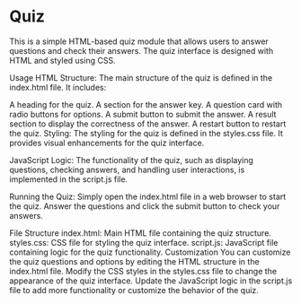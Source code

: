 # Quiz
This is a simple HTML-based quiz module that allows users to answer questions and check their answers. The quiz interface is designed with HTML and styled using CSS.

Usage
HTML Structure: The main structure of the quiz is defined in the index.html file. It includes:

A heading for the quiz.
A section for the answer key.
A question card with radio buttons for options.
A submit button to submit the answer.
A result section to display the correctness of the answer.
A restart button to restart the quiz.
Styling: The styling for the quiz is defined in the styles.css file. It provides visual enhancements for the quiz interface.

JavaScript Logic: The functionality of the quiz, such as displaying questions, checking answers, and handling user interactions, is implemented in the script.js file.

Running the Quiz: Simply open the index.html file in a web browser to start the quiz. Answer the questions and click the submit button to check your answers.

File Structure
index.html: Main HTML file containing the quiz structure.
styles.css: CSS file for styling the quiz interface.
script.js: JavaScript file containing logic for the quiz functionality.
Customization
You can customize the quiz questions and options by editing the HTML structure in the index.html file.
Modify the CSS styles in the styles.css file to change the appearance of the quiz interface.
Update the JavaScript logic in the script.js file to add more functionality or customize the behavior of the quiz.
